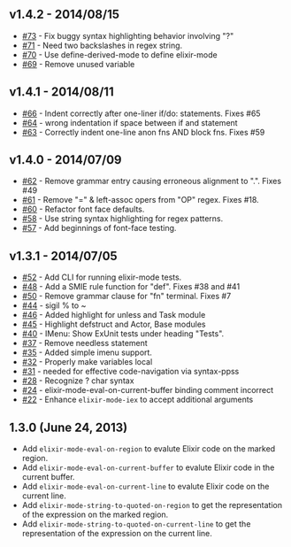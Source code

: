 ## v1.4.2 - 2014/08/15
* [#73](https://github.com/elixir-lang/emacs-elixir/pull/73) - Fix buggy syntax highlighting behavior involving "?"
* [#71](https://github.com/elixir-lang/emacs-elixir/pull/71) - Need two backslashes in regex string.
* [#70](https://github.com/elixir-lang/emacs-elixir/pull/70) - Use define-derived-mode to define elixir-mode
* [#69](https://github.com/elixir-lang/emacs-elixir/pull/69) - Remove unused variable

## v1.4.1 - 2014/08/11
* [#66](https://github.com/elixir-lang/emacs-elixir/pull/66) - Indent correctly after one-liner if/do: statements. Fixes #65
* [#64](https://github.com/elixir-lang/emacs-elixir/pull/64) - wrong indentation if space between if and statement
* [#63](https://github.com/elixir-lang/emacs-elixir/pull/63) - Correctly indent one-line anon fns AND block fns. Fixes #59

## v1.4.0 - 2014/07/09
* [#62](https://github.com/elixir-lang/emacs-elixir/pull/62) - Remove grammar entry causing erroneous alignment to ".". Fixes #49
* [#61](https://github.com/elixir-lang/emacs-elixir/pull/61) - Remove "=" & left-assoc opers from "OP" regex. Fixes #18.
* [#60](https://github.com/elixir-lang/emacs-elixir/pull/60) - Refactor font face defaults.
* [#58](https://github.com/elixir-lang/emacs-elixir/pull/58) - Use string syntax highlighting for regex patterns.
* [#57](https://github.com/elixir-lang/emacs-elixir/pull/57) - Add beginnings of font-face testing.

## v1.3.1 - 2014/07/05
* [#52](https://github.com/elixir-lang/emacs-elixir/pull/52) - Add CLI for running elixir-mode tests.
* [#48](https://github.com/elixir-lang/emacs-elixir/pull/48) - Add a SMIE rule function for "def". Fixes #38 and #41
* [#50](https://github.com/elixir-lang/emacs-elixir/pull/50) - Remove grammar clause for "fn" terminal. Fixes #7
* [#44](https://github.com/elixir-lang/emacs-elixir/pull/44) - sigil % to ~
* [#46](https://github.com/elixir-lang/emacs-elixir/pull/46) - Added highlight for unless and Task module
* [#45](https://github.com/elixir-lang/emacs-elixir/pull/45) - Highlight defstruct and Actor, Base modules
* [#40](https://github.com/elixir-lang/emacs-elixir/pull/40) - IMenu: Show ExUnit tests under heading "Tests".
* [#37](https://github.com/elixir-lang/emacs-elixir/pull/37) - Remove needless statement
* [#35](https://github.com/elixir-lang/emacs-elixir/pull/35) - Added simple imenu support.
* [#32](https://github.com/elixir-lang/emacs-elixir/pull/32) - Properly make variables local
* [#31](https://github.com/elixir-lang/emacs-elixir/pull/31) - needed for effective code-navigation via syntax-ppss
* [#28](https://github.com/elixir-lang/emacs-elixir/pull/28) - Recognize ? char syntax
* [#24](https://github.com/elixir-lang/emacs-elixir/pull/24) - elixir-mode-eval-on-current-buffer binding comment incorrect
* [#22](https://github.com/elixir-lang/emacs-elixir/pull/22) - Enhance `elixir-mode-iex` to accept additional arguments

## 1.3.0 (June 24, 2013)
- Add `elixir-mode-eval-on-region` to evalute Elixir code on the
  marked region.
- Add `elixir-mode-eval-on-current-buffer` to evalute Elixir code in the current buffer.
- Add `elixir-mode-eval-on-current-line` to evalute Elixir code on the current line.
- Add `elixir-mode-string-to-quoted-on-region` to get the representation of the expression on the marked region.
- Add `elixir-mode-string-to-quoted-on-current-line` to get the
  representation of the expression on the current line.
